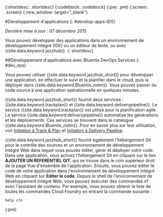 {:shortdesc: .shortdesc}
{:codeblock: .codeblock}
{:pre: .pre}
{:screen: .screen}
{:new_window: target="_blank"}

#Développement d'applications 
{: #develop-apps-IDS}

*Dernière mise à jour : 07 décembre 2015*  

Vous pouvez développer des applications dans un environnement de développement intégré (IDE) ou un éditeur de texte, ou avec {{site.data.keyword.jazzhub}}. 
{: shortdesc}

##Développement d'applications avec Bluemix DevOps Services
{: #dev_ops}

Vous pouvez utiliser {{site.data.keyword.jazzhub_short}} pour développer une
application, en effectuer le suivi et la planifier dans le cloud, puis la déployer dans {{site.data.keyword.Bluemix_notm}}. Vous pouvez passer du code source à une application opérationnelle en quelques minutes.  

{{site.data.keyword.jazzhub_short}}
fournit deux services : {{site.data.keyword.trackplan}} et {{site.data.keyword.deliverypipeline}}. Le service {{site.data.keyword.trackplan}} est
utilisé pour la planification agile. Le service {{site.data.keyword.deliverypipeline}} automatise les générations et les déploiements. Ces services
se trouvent dans le catalogue {{site.data.keyword.Bluemix_notm}}. Pour en savoir plus sur leur utilisation, voir
[Initiation à Track & Plan](../services/TrackPlan/index.html#gettingstartedtemplate) et
[Initiation à Delivery Pipeline](../services/DeliveryPipeline/index.html#getstartwithCD). 

{{site.data.keyword.jazzhub_short}} fournit également l'hébergement Git pour le contrôle des sources et un environnement de développement
intégré Web dans lequel vous pouvez éditer, gérer et déployer
votre code. Dans une application, vous activez l'hébergement Git en cliquant sur le lien **AJOUTER UN REFERENTIEL GIT**, qui se
trouve dans le coin supérieur
droit de la page Vue d'ensemble de l'application. Ensuite, vous pouvez éditer le code de votre application dans l'environnement de développement intégré
Web en cliquant sur **Editer le code**. Depuis le shell de l'environnement de développement intégré Web, vous pouvez exécuter des
commandes cf avec l'assistant de
contenu. Par exemple, vous pouvez obtenir la liste de toutes les commandes Cloud Foundry en
entrant la commande suivante :  
```
help cfo
```
{:pre}
